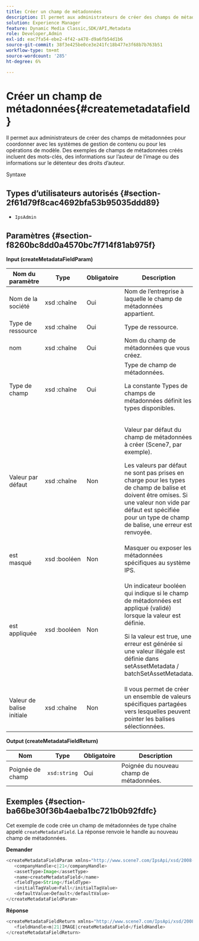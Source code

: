 ```yaml
---
title: Créer un champ de métadonnées
description: Il permet aux administrateurs de créer des champs de métadonnées pour coordonner avec les systèmes de gestion de contenu ou pour les opérations de modèle. Des exemples de champs de métadonnées créés incluent des mots-clés, des informations sur l’auteur de l’image ou des informations sur le détenteur des droits d’auteur.
solution: Experience Manager
feature: Dynamic Media Classic,SDK/API,Metadata
role: Developer,Admin
exl-id: eac7fa54-ebe2-4f42-a478-d9a6fb54d1b6
source-git-commit: 38f3e425be0ce3e241fc18b477e3f68b7b763b51
workflow-type: tm+mt
source-wordcount: '285'
ht-degree: 6%

---
```


# Créer un champ de métadonnées{#createmetadatafield}

Il permet aux administrateurs de créer des champs de métadonnées pour coordonner avec les systèmes de gestion de contenu ou pour les opérations de modèle. Des exemples de champs de métadonnées créés incluent des mots-clés, des informations sur l’auteur de l’image ou des informations sur le détenteur des droits d’auteur.

Syntaxe

## Types d’utilisateurs autorisés {#section-2f61d79f8cac4692bfa53b95035ddd89}

* `IpsAdmin`

## Paramètres {#section-f8260bc8dd0a4570bc7f714f81ab975f}

**Input (createMetadataFieldParam)**

<table id="table_E5B249BBED3B4D2F9CEE2CCF27472D1B"> 
 <thead> 
  <tr> 
   <th colname="col1" class="entry"> Nom du paramètre </th> 
   <th colname="col2" class="entry"> Type </th> 
   <th colname="col3" class="entry"> Obligatoire </th> 
   <th colname="col4" class="entry"> Description </th> 
  </tr> 
 </thead>
 <tbody> 
  <tr> 
   <td colname="col1"> <span class="codeph"><span class="varname"> Nom de</span> la société </span> </td> 
   <td colname="col2"> <span class="codeph"> xsd :chaîne</span> </td> 
   <td colname="col3"> Oui </td> 
   <td colname="col4"> Nom de l’entreprise à laquelle le champ de métadonnées appartient. </td> 
  </tr> 
  <tr> 
   <td colname="col1"> <span class="codeph"><span class="varname"> Type de</span> ressource </span> </td> 
   <td colname="col2"> <span class="codeph"> xsd :chaîne</span> </td> 
   <td colname="col3"> Oui </td> 
   <td colname="col4"> Type de ressource. </td> 
  </tr> 
  <tr> 
   <td colname="col1"> <span class="codeph"><span class="varname"> nom</span> </span> </td> 
   <td colname="col2"> <span class="codeph"> xsd :chaîne</span> </td> 
   <td colname="col3"> Oui </td> 
   <td colname="col4"> Nom du champ de métadonnées que vous créez. </td> 
  </tr> 
  <tr> 
   <td colname="col1"> <span class="codeph"><span class="varname"> Type de</span> champ </span> </td> 
   <td colname="col2"> <span class="codeph"> xsd :chaîne</span> </td> 
   <td colname="col3"> Oui </td> 
   <td colname="col4">Type de champ de métadonnées. <p>La constante Types de champs de métadonnées définit les types disponibles. </p> </td> 
  </tr> 
  <tr> 
   <td colname="col1"> <span class="codeph"><span class="varname"> Valeur</span> par défaut </span> </td> 
   <td colname="col2"> <span class="codeph"> xsd :chaîne</span> </td> 
   <td colname="col3"> Non </td> 
   <td colname="col4"> <p>Valeur par défaut du champ de métadonnées à créer (Scene7<span class="codeph">, </span> par exemple). </p> <p>Les valeurs par défaut ne sont pas prises en charge pour les types de champ de balise et doivent être omises. Si une valeur non vide par défaut est spécifiée pour un type de champ de balise, une erreur est renvoyée. </p> </td> 
  </tr> 
  <tr> 
   <td colname="col1"> <span class="codeph"><span class="varname"> est masqué</span> </span> </td> 
   <td colname="col2"> <span class="codeph"> xsd :booléen</span> </td> 
   <td colname="col3"> Non </td> 
   <td colname="col4"> Masquer ou exposer les métadonnées spécifiques au système IPS. </td> 
  </tr> 
  <tr> 
   <td colname="col1"><span class="codeph"><span class="varname"> est appliquée</span></span> </td> 
   <td colname="col2"><span class="codeph"> xsd :booléen</span> </td> 
   <td colname="col3"> <p>Non </p> </td> 
   <td colname="col4"> <p>Un indicateur booléen qui indique si le champ de métadonnées est appliqué (validé) lorsque la valeur est définie. </p> <p>Si la valeur est true, une erreur est générée si une valeur illégale est définie dans <span class="codeph"> setAssetMetadata</span> /<span class="codeph"> batchSetAssetMetadata</span>. </p> </td> 
  </tr> 
  <tr> 
   <td colname="col1"> <span class="codeph"><span class="varname"> Valeur de balise</span> initiale </span> </td> 
   <td colname="col2"> <span class="codeph"> xsd :chaîne</span> </td> 
   <td colname="col3"> Non </td> 
   <td colname="col4"> Il vous permet de créer un ensemble de valeurs spécifiques partagées vers lesquelles peuvent pointer les balises sélectionnées. </td> 
  </tr> 
 </tbody> 
</table>

**Output (createMetadataFieldReturn)**

| Nom | Type | Obligatoire | Description |
|---|---|---|---|
| Poignée de champ | `xsd:string` | Oui | Poignée du nouveau champ de métadonnées. |

## Exemples {#section-ba66be30f36b4aeba1bc721b0b92fdfc}

Cet exemple de code crée un champ de métadonnées de type chaîne appelé `createMetadataField`. La réponse renvoie le handle au nouveau champ de métadonnées.

**Demander**

```java
<createMetadataFieldParam xmlns="http://www.scene7.com/IpsApi/xsd/2008-01-15">
   <companyHandle>c|21</companyHandle>
   <assetType>Image</assetType>
   <name>createMetadataField</name>
   <fieldType>String</fieldType>
   <initialTagValue>Fall</initialTagValue>
   <defaultValue>Default</defaultValue>
</createMetadataFieldParam>
```

**Réponse**

```java
<createMetadataFieldReturn xmlns="http://www.scene7.com/IpsApi/xsd/2008-01-15">
   <fieldHandle>m|21|IMAGE|createMetadataField</fieldHandle>
</createMetadataFieldReturn>
```

